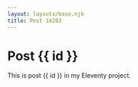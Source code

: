 ```yaml
---
layout: layouts/base.njk
title: Post 14283
---
```


# Post {{ id }}

This is post {{ id }} in my Eleventy project.
